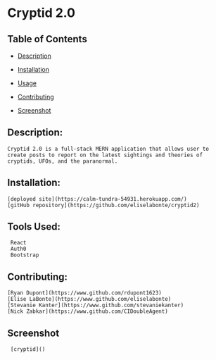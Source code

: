 # Cryptid 2.0

  ## Table of Contents

  * [Description](#description)

  * [Installation](#installation)

  * [Usage](#usage)

  * [Contributing](#contributing)

  * [Screenshot](#screenshot)

  ## Description:
    Cryptid 2.0 is a full-stack MERN application that allows user to create posts to report on the latest sightings and theories of cryptids, UFOs, and the paranormal.

  ## Installation:
    [deployed site](https://calm-tundra-54931.herokuapp.com/)
    [gitHub repository](https://github.com/eliselabonte/cryptid2)

  ## Tools Used:
     React 
     Auth0
     Bootstrap
     

  ## Contributing:
    [Ryan Dupont](https://www.github.com/rdupont1623)
    [Elise LaBonte](https://www.github.com/eliselabonte)
    [Stevanie Kanter](https://www.github.com/stevaniekanter)
    [Nick Zabkar](https://www.github.com/CIDoubleAgent)


  ## Screenshot
     [cryptid]()